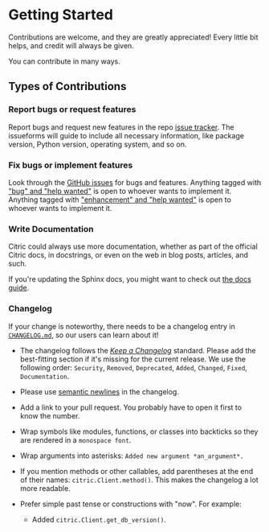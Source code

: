 # Getting Started

Contributions are welcome, and they are greatly appreciated! Every little bit helps,
and credit will always be given.

You can contribute in many ways.

## Types of Contributions

### Report bugs or request features

Report bugs and request new features in the repo [issue tracker][new-issue].
The issueforms will guide to include all necessary information, like package version,
Python version, operating system, and so on.

### Fix bugs or implement features

Look through the [GitHub issues][issues] for bugs and features. Anything tagged with
["bug" and "help wanted"][bug-help-wanted] is open to whoever wants to implement it.
Anything tagged with ["enhancement" and "help wanted"][feature-help-wanted] is open
to whoever wants to implement it.

### Write Documentation

Citric could always use more documentation, whether as part of the
official Citric docs, in docstrings, or even on the web in blog posts,
articles, and such.

If you're updating the Sphinx docs, you might want to check out [the docs guide][docs].


### Changelog

If your change is noteworthy, there needs to be a changelog entry in [`CHANGELOG.md`](https://github.com/edgarrmondragon/citric/blob/main/CHANGELOG.md), so our users can learn about it!

- The changelog follows the [*Keep a Changelog*](https://keepachangelog.com/en/1.0.0/) standard.
  Please add the best-fitting section if it's missing for the current release.
  We use the following order: `Security`, `Removed`, `Deprecated`, `Added`, `Changed`, `Fixed`, `Documentation`.
- Please use [semantic newlines] in the changelog.
- Add a link to your pull request.
  You probably have to open it first to know the number.
- Wrap symbols like modules, functions, or classes into backticks so they are rendered in a `monospace font`.
- Wrap arguments into asterisks:
  `Added new argument *an_argument*.`
- If you mention methods or other callables, add parentheses at the end of their names:
  `citric.Client.method()`.
  This makes the changelog a lot more readable.
- Prefer simple past tense or constructions with "now".
  For example:

  * Added `citric.Client.get_db_version()`.


[new-issue]: https://github.com/edgarrmondragon/citric/issues/new/choose
[issues]: https://github.com/edgarrmondragon/citric/issues
[bug-help-wanted]: https://github.com/edgarrmondragon/citric/issues?q=is%3Aopen+is%3Aissue+label%3Abug+label%3A%22help+wanted%22
[feature-help-wanted]: https://github.com/edgarrmondragon/citric/issues?q=is%3Aopen+is%3Aissue+label%3Aenhancement+label%3A%22help+wanted%22
[docs]: /contributing/docs
[semantic newlines]: https://rhodesmill.org/brandon/2012/one-sentence-per-line/

